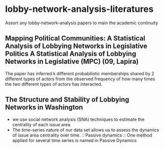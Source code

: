 # lobby-network-analysis-literatures
Assort any lobby-network-analysis papers to main the academic continuity


## Mapping Political Communities: A Statistical Analysis of Lobbying Networks in Legislative Politics A Statistical Analysis of Lobbying Networks in Legislative (MPC) (09, Lapira)

The paper has inferred k different probabilistic memberships shared by 2 different types of actors from the observed frequency of how many times the two different types of actors has interacted.

## The Structure and Stability of Lobbying Networks in Washington 
- we use social network analysis (SNA) techniques to estimate the centrality of each issue area
- The time-series nature of our data set allows us to assess the dynamics of issue area centrality over time.
:: Passive dynamics :: One method applied for several time series is named in Passive Dynamics
